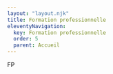 ```yaml
---
layout: "layout.njk"
title: Formation professionnelle
eleventyNavigation:
  key: Formation professionnelle
  order: 5
  parent: Accueil
---
```


FP


